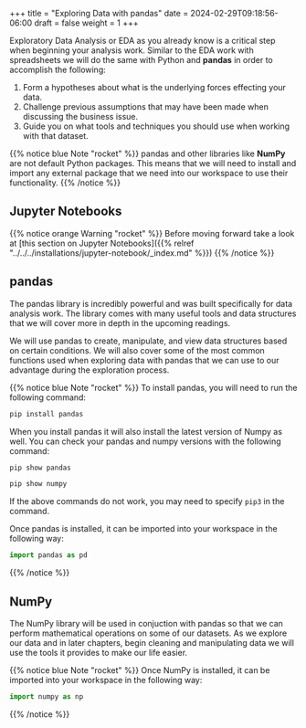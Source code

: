 +++
title = "Exploring Data with pandas"
date = 2024-02-29T09:18:56-06:00
draft = false
weight = 1
+++

Exploratory Data Analysis or EDA as you already know is a critical step when beginning your analysis work. Similar to the EDA work with spreadsheets we will do the same with Python and **pandas** in order to accomplish the following:

1. Form a hypotheses about what is the underlying forces effecting your data.
1. Challenge previous assumptions that may have been made when discussing the business issue.
1. Guide you on what tools and techniques you should use when working with that dataset.

{{% notice blue Note "rocket" %}}
pandas and other libraries like **NumPy** are not default Python packages. This means that we will need to install and import any external package that we need into our workspace to use their functionality.
{{% /notice %}}

## Jupyter Notebooks

{{% notice orange Warning "rocket" %}}
Before moving forward take a look at [this section on Jupyter Notebooks]({{% relref "../../../installations/jupyter-notebook/_index.md" %}})
{{% /notice %}}

## pandas

The pandas library is incredibly powerful and was built specifically for data analysis work. The library comes with many useful tools and data structures that we will cover more in depth in the upcoming readings.

We will use pandas to create, manipulate, and view data structures based on certain conditions. We will also cover some of the most common functions used when exploring data with pandas that we can use to our advantage during the exploration process.

{{% notice blue Note "rocket" %}}
To install pandas, you will need to run the following command:

```python
pip install pandas
```

When you install pandas it will also install the latest version of Numpy as well. You can check your pandas and numpy versions with the following command:

```python
pip show pandas
```

```python
pip show numpy
```

If the above commands do not work, you may need to specify `pip3` in the command.

Once pandas is installed, it can be imported into your workspace in the following way:

```python
import pandas as pd
```
{{% /notice %}}

## NumPy

The NumPy library will be used in conjuction with pandas so that we can perform mathematical operations on some of our datasets. As we explore our data and in later chapters, begin cleaning and manipulating data we will use the tools it provides to make our life easier.

{{% notice blue Note "rocket" %}}
Once NumPy is installed, it can be imported into your workspace in the following way:

```python
import numpy as np
```
{{% /notice %}}